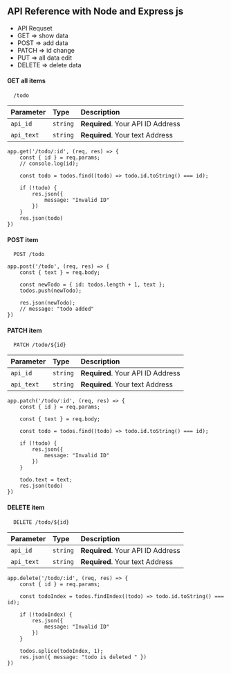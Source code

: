 
## API Reference with Node and Express js

* API Requset
* GET => show data
* POST => add data
* PATCH => id change
* PUT => all data edit
* DELETE => delete data

#### GET all items

```http
  /todo
```
| Parameter | Type     | Description                |
| :-------- | :------- | :------------------------- |
| `api_id` | `string` | **Required**. Your API ID Address |
| `api_text` | `string` | **Required**. Your text Address |

```
app.get('/todo/:id', (req, res) => {
    const { id } = req.params;
    // console.log(id);

    const todo = todos.find((todo) => todo.id.toString() === id);

    if (!todo) {
        res.json({
            message: "Invalid ID"
        })
    }
    res.json(todo)
})
```

#### POST item
```http
  POST /todo
```

```
app.post('/todo', (req, res) => {
    const { text } = req.body;

    const newTodo = { id: todos.length + 1, text };
    todos.push(newTodo);

    res.json(newTodo);
    // message: "todo added"
})
```
#### PATCH item
```http
  PATCH /todo/${id}
```
| Parameter | Type     | Description                       |
| :-------- | :------- | :-------------------------------- |
| `api_id` | `string` | **Required**. Your API ID Address |
| `api_text` | `string` | **Required**. Your text Address |

```
app.patch('/todo/:id', (req, res) => {
    const { id } = req.params;

    const { text } = req.body;

    const todo = todos.find((todo) => todo.id.toString() === id);

    if (!todo) {
        res.json({
            message: "Invalid ID"
        })
    }

    todo.text = text;
    res.json(todo)
})
```
#### DELETE item
```http
  DELETE /todo/${id}
```

| Parameter | Type     | Description                       |
| :-------- | :------- | :-------------------------------- |
| `api_id` | `string` | **Required**. Your API ID Address |
| `api_text` | `string` | **Required**. Your text Address |

```
app.delete('/todo/:id', (req, res) => {
    const { id } = req.params;

    const todoIndex = todos.findIndex((todo) => todo.id.toString() === id);

    if (!todoIndex) {
        res.json({
            message: "Invalid ID"
        })
    }

    todos.splice(todoIndex, 1);
    res.json({ message: "todo is deleted " })
})
```
